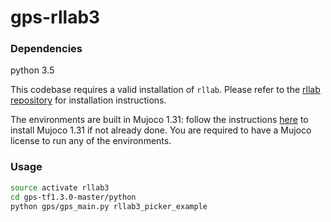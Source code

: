 # gps-rllab3


### Dependencies

python 3.5

This codebase requires a valid installation of `rllab`. Please refer to the [rllab repository](https://github.com/rll/rllab) for installation instructions.

The environments are built in Mujoco 1.31: follow the instructions [here](https://github.com/openai/mujoco-py/tree/0.5) to install Mujoco 1.31 if not already done. You are required to have a Mujoco license to run any of the environments.


### Usage

```bash
source activate rllab3
cd gps-tf1.3.0-master/python
python gps/gps_main.py rllab3_picker_example
```
